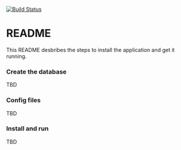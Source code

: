[![Build Status](https://travis-ci.org/rweekers/voornameninliedjes-backend-spring.svg?branch=master)](https://travis-ci.org/rweekers/voornameninliedjes-backend-spring)

# README #

This README desbribes the steps to install the application and get it running. 

### Create the database ###

TBD

### Config files ###

TBD

### Install and run ###

TBD
